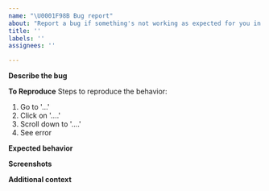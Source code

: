 ```yaml
---
name: "\U0001F98B Bug report"
about: "Report a bug if something's not working as expected for you in The SEO Framework."
title: ''
labels: ''
assignees: ''

---
```


**Describe the bug**
<!-- A clear and concise description of what the bug is. -->

**To Reproduce**
Steps to reproduce the behavior:
1. Go to '...'
2. Click on '....'
3. Scroll down to '....'
4. See error

**Expected behavior**
<!-- A clear and concise description of what you expected to happen. -->

**Screenshots**
<!--
If applicable, add screenshots to help explain your problem.
Learn how to do this here: https://help.github.com/en/articles/file-attachments-on-issues-and-pull-requests
-->

**Additional context**
<!-- Add any other context about the problem here, like your WordPress and web browser version. -->
